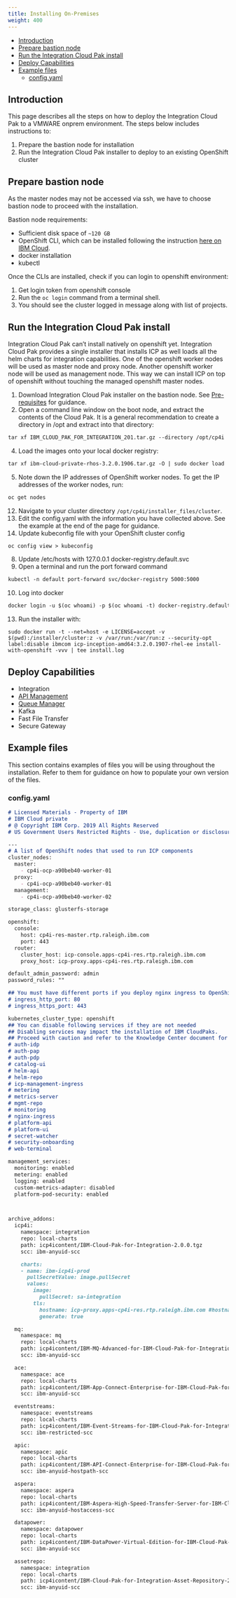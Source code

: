 ```yaml
---
title: Installing On-Premises
weight: 400
---
```


- [Introduction](#introduction)
- [Prepare bastion node](#prepare-bastion-node)
- [Run the Integration Cloud Pak install](#run-the-integration-cloud-pak-install)
- [Deploy Capabilities](#deploy-capabilities)
- [Example files](#example-files)
  - [config.yaml](#configyaml)

## Introduction

This page describes all the steps on how to deploy the Integration Cloud Pak to a VMWARE onprem environment. The steps below includes instructions to:
1. Prepare the bastion node for installation
2. Run the Integration Cloud Pak installer to deploy to an existing OpenShift cluster


## Prepare bastion node

As the master nodes may not be accessed via ssh, we have to choose bastion node to proceed with the installation. 

Bastion node requirements:
- Sufficient disk space of `~120 GB`
- OpenShift CLI, which can be installed following the instruction [here on IBM Cloud](https://cloud.ibm.com/docs/openshift?topic=openshift-openshift-cli).
- docker installation
- kubectl

Once the CLIs are installed, check if you can login to openshift environment:

  1. Get login token from openshift console
  2. Run the `oc login` command from a terminal shell.
  3. You should see the cluster logged in message along with list of projects.


## Run the Integration Cloud Pak install

Integration Cloud Pak can’t install natively on openshift yet. Integration Cloud Pak provides a single installer that installs ICP as well loads all the helm charts for integration capabilities. One of the openshift worker nodes will be used as master node and proxy node. Another openshift worker node will be used as management node. This way we can install ICP on top of openshift without touching the managed openshift master nodes.

1. Download Integration Cloud Pak installer on the bastion node. See [Pre-requisites](../pre-reqs) for guidance.
2. Open a command line window on the boot node, and extract the contents of the Cloud Pak. It is a general recommendation to create a directory in /opt and extract into that directory:
``` md 
tar xf IBM_CLOUD_PAK_FOR_INTEGRATION_201.tar.gz --directory /opt/cp4i
```
4. Load the images onto your local docker registry:
``` md
tar xf ibm-cloud-private-rhos-3.2.0.1906.tar.gz -O | sudo docker load
```
5. Note down the IP addresses of OpenShift worker nodes. To get the IP addresses of the worker nodes, run:
``` md
oc get nodes
```
12. Navigate to your cluster directory `/opt/cp4i/installer_files/cluster`.
6. Edit the config.yaml with the information you have collected above. See the example at the end of the page for guidance.
7. Update kubeconfig file with your OpenShift cluster config
``` md
oc config view > kubeconfig
```

8. Update /etc/hosts with 127.0.0.1 docker-registry.default.svc
9. Open a terminal and run the port forward command
``` md
kubectl -n default port-forward svc/docker-registry 5000:5000
```
10. Log into docker
``` md
docker login -u $(oc whoami) -p $(oc whoami -t) docker-registry.default.svc:5000
```

13. Run the installer with:
  ``` 
  sudo docker run -t --net=host -e LICENSE=accept -v $(pwd):/installer/cluster:z -v /var/run:/var/run:z --security-opt label:disable ibmcom icp-inception-amd64:3.2.0.1907-rhel-ee install-with-openshift -vvv | tee install.log
  ```

## Deploy Capabilities

-  Integration
-  [API Management](../deploy-api-mgmt)
-  [Queue Manager](../deploy-queue-manager)
-  Kafka
-  Fast File Transfer
-  Secure Gateway

## Example files

This section contains examples of files you will be using throughout the installation. Refer to them for guidance on how to populate your own version of the files.


### config.yaml

``` md
# Licensed Materials - Property of IBM
# IBM Cloud private
# @ Copyright IBM Corp. 2019 All Rights Reserved
# US Government Users Restricted Rights - Use, duplication or disclosure restricted by GSA ADP Schedule Contract with IBM Corp.

---
# A list of OpenShift nodes that used to run ICP components
cluster_nodes:
  master:
    - cp4i-ocp-a90beb40-worker-01
  proxy:
    - cp4i-ocp-a90beb40-worker-01
  management:
    - cp4i-ocp-a90beb40-worker-02

storage_class: glusterfs-storage

openshift:
  console:
    host: cp4i-res-master.rtp.raleigh.ibm.com
    port: 443
  router:
    cluster_host: icp-console.apps-cp4i-res.rtp.raleigh.ibm.com
    proxy_host: icp-proxy.apps-cp4i-res.rtp.raleigh.ibm.com

default_admin_password: admin
password_rules: ""

## You must have different ports if you deploy nginx ingress to OpenShift master node
# ingress_http_port: 80
# ingress_https_port: 443

kubernetes_cluster_type: openshift
## You can disable following services if they are not needed
## Disabling services may impact the installation of IBM CloudPaks.
## Proceed with caution and refer to the Knowledge Center document for specific considerations.
# auth-idp
# auth-pap
# auth-pdp
# catalog-ui
# helm-api
# helm-repo
# icp-management-ingress
# metering
# metrics-server
# mgmt-repo
# monitoring
# nginx-ingress
# platform-api
# platform-ui
# secret-watcher
# security-onboarding
# web-terminal

management_services:
  monitoring: enabled
  metering: enabled
  logging: enabled
  custom-metrics-adapter: disabled
  platform-pod-security: enabled



archive_addons:
  icp4i:
    namespace: integration
    repo: local-charts
    path: icp4icontent/IBM-Cloud-Pak-for-Integration-2.0.0.tgz
    scc: ibm-anyuid-scc

    charts:
    - name: ibm-icp4i-prod
      pullSecretValue: image.pullSecret
      values:
        image:
          pullSecret: sa-integration
        tls:
          hostname: icp-proxy.apps-cp4i-res.rtp.raleigh.ibm.com #hostname of the ingress proxy to be configured
          generate: true

  mq:
    namespace: mq
    repo: local-charts
    path: icp4icontent/IBM-MQ-Advanced-for-IBM-Cloud-Pak-for-Integration-3.0.0.tgz
    scc: ibm-anyuid-scc

  ace:
    namespace: ace
    repo: local-charts
    path: icp4icontent/IBM-App-Connect-Enterprise-for-IBM-Cloud-Pak-for-Integration-2.0.0.tgz
    scc: ibm-anyuid-scc

  eventstreams:
    namespace: eventstreams
    repo: local-charts
    path: icp4icontent/IBM-Event-Streams-for-IBM-Cloud-Pak-for-Integration-1.3.1-for-OpenShift.tgz
    scc: ibm-restricted-scc

  apic:
    namespace: apic
    repo: local-charts
    path: icp4icontent/IBM-API-Connect-Enterprise-for-IBM-Cloud-Pak-for-Integration-1.0.1.tgz
    scc: ibm-anyuid-hostpath-scc

  aspera:
    namespace: aspera
    repo: local-charts
    path: icp4icontent/IBM-Aspera-High-Speed-Transfer-Server-for-IBM-Cloud-Pak-for-Integration-1.2.1.tgz
    scc: ibm-anyuid-hostaccess-scc

  datapower:
    namespace: datapower
    repo: local-charts
    path: icp4icontent/IBM-DataPower-Virtual-Edition-for-IBM-Cloud-Pak-for-Integration-1.0.3.tgz
    scc: ibm-anyuid-scc

  assetrepo:
    namespace: integration
    repo: local-charts
    path: icp4icontent/IBM-Cloud-Pak-for-Integration-Asset-Repository-2.0.0.tgz
    scc: ibm-anyuid-scc


```
